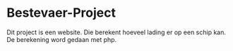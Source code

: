 # Bestevaer-Project
 Dit project is een website. Die berekent hoeveel lading er op een schip kan. De berekening word gedaan met php. 
